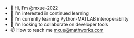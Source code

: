 - 👋 Hi, I’m @mxue-2022
- 👀 I’m interested in continued learning
- 🌱 I’m currently learning Python-MATLAB interoperability
- 💞️ I’m looking to collaborate on developer tools
- 📫 How to reach me mxue@mathworks.com

<!---
mxue-2022/mxue-2022 is a ✨ special ✨ repository because its `README.md` (this file) appears on your GitHub profile.
You can click the Preview link to take a look at your changes.
--->
